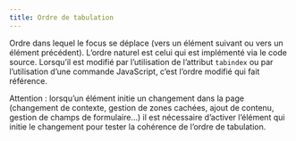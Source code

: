 ```yaml
---
title: Ordre de tabulation
---
```


Ordre dans lequel le focus se déplace (vers un élément suivant ou vers un élément précédent). L’ordre naturel est celui qui est implémenté via le code source. Lorsqu’il est modifié par l’utilisation de l’attribut `tabindex` ou par l’utilisation d’une commande JavaScript, c’est l’ordre modifié qui fait référence.

Attention : lorsqu’un élément initie un changement dans la page (changement de contexte, gestion de zones cachées, ajout de contenu, gestion de champs de formulaire…) il est nécessaire d’activer l’élément qui initie le changement pour tester la cohérence de l’ordre de tabulation.
